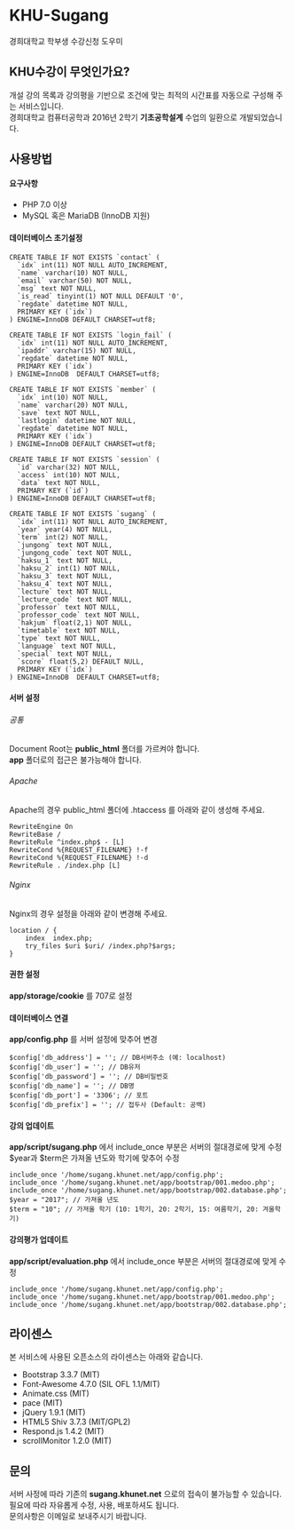 # KHU-Sugang
경희대학교 학부생 수강신청 도우미

## KHU수강이 무엇인가요?
개설 강의 목록과 강의평을 기반으로 조건에 맞는 최적의 시간표를 자동으로 구성해 주는 서비스입니다.<br>
경희대학교 컴퓨터공학과 2016년 2학기 **기초공학설계** 수업의 일환으로 개발되었습니다.

## 사용방법
#### 요구사항
* PHP 7.0 이상
* MySQL 혹은 MariaDB (InnoDB 지원)

#### 데이터베이스 초기설정
```
CREATE TABLE IF NOT EXISTS `contact` (
  `idx` int(11) NOT NULL AUTO_INCREMENT,
  `name` varchar(10) NOT NULL,
  `email` varchar(50) NOT NULL,
  `msg` text NOT NULL,
  `is_read` tinyint(1) NOT NULL DEFAULT '0',
  `regdate` datetime NOT NULL,
  PRIMARY KEY (`idx`)
) ENGINE=InnoDB DEFAULT CHARSET=utf8;

CREATE TABLE IF NOT EXISTS `login_fail` (
  `idx` int(11) NOT NULL AUTO_INCREMENT,
  `ipaddr` varchar(15) NOT NULL,
  `regdate` datetime NOT NULL,
  PRIMARY KEY (`idx`)
) ENGINE=InnoDB  DEFAULT CHARSET=utf8;

CREATE TABLE IF NOT EXISTS `member` (
  `idx` int(10) NOT NULL,
  `name` varchar(20) NOT NULL,
  `save` text NOT NULL,
  `lastlogin` datetime NOT NULL,
  `regdate` datetime NOT NULL,
  PRIMARY KEY (`idx`)
) ENGINE=InnoDB DEFAULT CHARSET=utf8;

CREATE TABLE IF NOT EXISTS `session` (
  `id` varchar(32) NOT NULL,
  `access` int(10) NOT NULL,
  `data` text NOT NULL,
  PRIMARY KEY (`id`)
) ENGINE=InnoDB DEFAULT CHARSET=utf8;

CREATE TABLE IF NOT EXISTS `sugang` (
  `idx` int(11) NOT NULL AUTO_INCREMENT,
  `year` year(4) NOT NULL,
  `term` int(2) NOT NULL,
  `jungong` text NOT NULL,
  `jungong_code` text NOT NULL,
  `haksu_1` text NOT NULL,
  `haksu_2` int(1) NOT NULL,
  `haksu_3` text NOT NULL,
  `haksu_4` text NOT NULL,
  `lecture` text NOT NULL,
  `lecture_code` text NOT NULL,
  `professor` text NOT NULL,
  `professor_code` text NOT NULL,
  `hakjum` float(2,1) NOT NULL,
  `timetable` text NOT NULL,
  `type` text NOT NULL,
  `language` text NOT NULL,
  `special` text NOT NULL,
  `score` float(5,2) DEFAULT NULL,
  PRIMARY KEY (`idx`)
) ENGINE=InnoDB  DEFAULT CHARSET=utf8;
```

#### 서버 설정
###### 공통
Document Root는 **public_html** 폴더를 가르켜야 합니다.<br>
**app** 폴더로의 접근은 불가능해야 합니다.

###### Apache
Apache의 경우 public_html 폴더에 .htaccess 를 아래와 같이 생성해 주세요.
```
RewriteEngine On
RewriteBase /
RewriteRule ^index.php$ - [L]
RewriteCond %{REQUEST_FILENAME} !-f
RewriteCond %{REQUEST_FILENAME} !-d
RewriteRule . /index.php [L]
```

###### Nginx
Nginx의 경우 설정을 아래와 같이 변경해 주세요.
```
location / {
    index  index.php;
    try_files $uri $uri/ /index.php?$args;
}
```

#### 권한 설정
**app/storage/cookie** 를 707로 설정

#### 데이터베이스 연결
**app/config.php** 를 서버 설정에 맞추어 변경
```
$config['db_address'] = ''; // DB서버주소 (예: localhost)
$config['db_user'] = ''; // DB유저
$config['db_password'] = ''; // DB비밀번호
$config['db_name'] = ''; // DB명
$config['db_port'] = '3306'; // 포트
$config['db_prefix'] = ''; // 접두사 (Default: 공백)
```

#### 강의 업데이트
**app/script/sugang.php** 에서 include_once 부분은 서버의 절대경로에 맞게 수정<br>
$year과 $term은 가져올 년도와 학기에 맞추어 수정
```
include_once '/home/sugang.khunet.net/app/config.php';
include_once '/home/sugang.khunet.net/app/bootstrap/001.medoo.php';
include_once '/home/sugang.khunet.net/app/bootstrap/002.database.php';
$year = "2017"; // 가져올 년도
$term = "10"; // 가져올 학기 (10: 1학기, 20: 2학기, 15: 여름학기, 20: 겨울학기)
```

#### 강의평가 업데이트
**app/script/evaluation.php** 에서 include_once 부분은 서버의 절대경로에 맞게 수정<br>
```
include_once '/home/sugang.khunet.net/app/config.php';
include_once '/home/sugang.khunet.net/app/bootstrap/001.medoo.php';
include_once '/home/sugang.khunet.net/app/bootstrap/002.database.php';
```

## 라이센스
본 서비스에 사용된 오픈소스의 라이센스는 아래와 같습니다.
* Bootstrap 3.3.7 (MIT)
* Font-Awesome 4.7.0 (SIL OFL 1.1/MIT)
* Animate.css (MIT)
* pace (MIT)
* jQuery 1.9.1 (MIT)
* HTML5 Shiv 3.7.3 (MIT/GPL2)
* Respond.js 1.4.2 (MIT)
* scrollMonitor 1.2.0 (MIT)

## 문의
서버 사정에 따라 기존의 **sugang.khunet.net** 으로의 접속이 불가능할 수 있습니다.<br>
필요에 따라 자유롭게 수정, 사용, 배포하셔도 됩니다.<br>
문의사항은 이메일로 보내주시기 바랍니다.